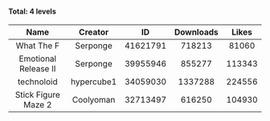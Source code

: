 #### Total: 4 levels

| Name | Creator | ID | Downloads | Likes |
|:---:|:---:|:---:|:---:|:---:|
| What The F | Serponge | 41621791 | 718213 | 81060
| Emotional Release II | Serponge | 39955946 | 855277 | 113343
| technoloid | hypercube1 | 34059030 | 1337288 | 224556
| Stick Figure Maze 2 | Coolyoman | 32713497 | 616250 | 104930
